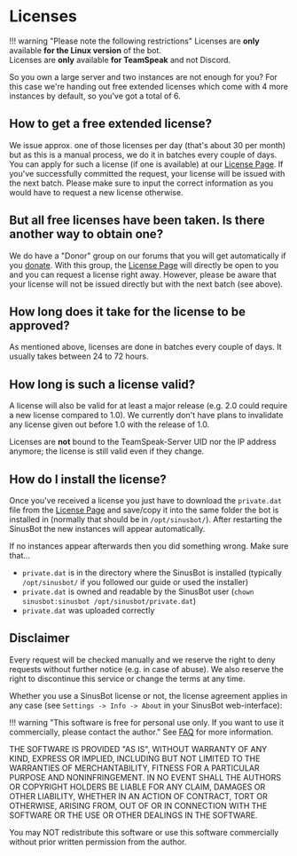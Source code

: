 # Licenses

!!! warning "Please note the following restrictions"
    Licenses are **only** available **for the Linux version** of the bot.<br/>
    Licenses are **only** available **for TeamSpeak** and not Discord.

So you own a large server and two instances are not enough for you? For this case we're handing out free extended licenses which come with 4 more instances by default, so you've got a total of 6.

## How to get a free extended license?

We issue approx. one of those licenses per day (that's about 30 per month) but as this is a manual process, we do it in batches every couple of days. You can apply for such a license (if one is available) at our [License Page](https://forum.sinusbot.com/license). If you've successfully committed the request, your license will be issued with the next batch. Please make sure to input the correct information as you would have to request a new license otherwise.

## But all free licenses have been taken. Is there another way to obtain one?

We do have a "Donor" group on our forums that you will get automatically if you [donate](https://forum.sinusbot.com/account/upgrades). With this group, the [License Page](https://forum.sinusbot.com/license) will directly be open to you and you can request a license right away. However, please be aware that your license will not be issued directly but with the next batch (see above).

## How long does it take for the license to be approved?

As mentioned above, licenses are done in batches every couple of days. It usually takes between 24 to 72 hours.

## How long is such a license valid?

A license will also be valid for at least a major release (e.g. 2.0 could require a new license compared to 1.0). We currently don't have plans to invalidate any license given out before 1.0 with the release of 1.0.

Licenses are **not** bound to the TeamSpeak-Server UID nor the IP address anymore; the license is still valid even if they change.

## How do I install the license?

Once you've received a license you just have to download the `private.dat` file from the [License Page](https://forum.sinusbot.com/license) and save/copy it into the same folder the bot is installed in (normally that should be in `/opt/sinusbot/`).
After restarting the SinusBot the new instances will appear automatically.

If no instances appear afterwards then you did something wrong.
Make sure that...

- `private.dat` is in the directory where the SinusBot is installed (typically `/opt/sinusbot/` if you followed our guide or used the installer)
- `private.dat` is owned and readable by the SinusBot user (`chown sinusbot:sinusbot /opt/sinusbot/private.dat`)
- `private.dat` was uploaded correctly

## Disclaimer

Every request will be checked manually and we reserve the right to deny requests without further notice (e.g. in case of abuse). We also reserve the right to discontinue this service or change the terms at any time.

Whether you use a SinusBot license or not, the license agreement applies in any case (see `Settings -> Info -> About` in your SinusBot web-interface):

!!! warning "This software is free for personal use only. If you want to use it commercially, please contact the author."
    See [FAQ](https://sinusbot.github.io/docs/faq/general/#commercial-use) for more information.

THE SOFTWARE IS PROVIDED "AS IS", WITHOUT WARRANTY OF ANY KIND, EXPRESS OR IMPLIED, INCLUDING BUT NOT LIMITED TO THE WARRANTIES OF MERCHANTABILITY, FITNESS FOR A PARTICULAR PURPOSE AND NONINFRINGEMENT. IN NO EVENT SHALL THE AUTHORS OR COPYRIGHT HOLDERS BE LIABLE FOR ANY CLAIM, DAMAGES OR OTHER LIABILITY, WHETHER IN AN ACTION OF CONTRACT, TORT OR OTHERWISE, ARISING FROM, OUT OF OR IN CONNECTION WITH THE SOFTWARE OR THE USE OR OTHER DEALINGS IN THE SOFTWARE.

You may NOT redistribute this software or use this software commercially without prior written permission from the author.
